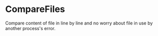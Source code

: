 # CompareFiles
Compare content of file in line by line and no worry about file in use by another process's error.
